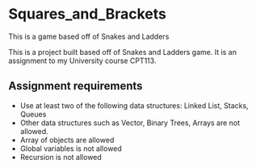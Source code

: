 # Squares_and_Brackets
This is a game based off of Snakes and Ladders

This is a project built based off of Snakes and Ladders game. It is an assignment to my University course CPT113.

## Assignment requirements
- Use at least two of the following data structures: Linked List, Stacks, Queues
- Other data structures such as Vector, Binary Trees, Arrays are not allowed.
- Array of objects are allowed
- Global variables is not allowed
- Recursion is not allowed
